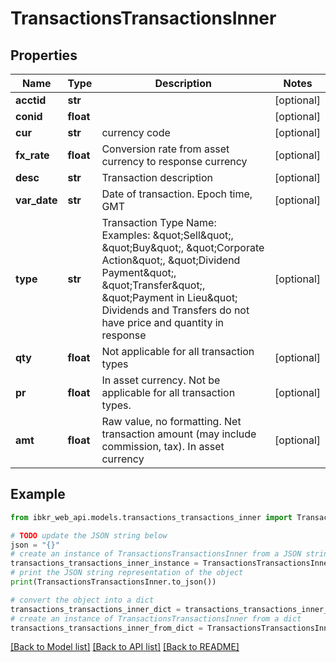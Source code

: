 # TransactionsTransactionsInner


## Properties

Name | Type | Description | Notes
------------ | ------------- | ------------- | -------------
**acctid** | **str** |  | [optional] 
**conid** | **float** |  | [optional] 
**cur** | **str** | currency code | [optional] 
**fx_rate** | **float** | Conversion rate from asset currency to response currency | [optional] 
**desc** | **str** | Transaction description | [optional] 
**var_date** | **str** | Date of transaction.  Epoch time, GMT | [optional] 
**type** | **str** | Transaction Type Name: Examples: \&quot;Sell\&quot;, \&quot;Buy\&quot;, \&quot;Corporate Action\&quot;, \&quot;Dividend Payment\&quot;, \&quot;Transfer\&quot;, \&quot;Payment in Lieu\&quot; Dividends and Transfers do not have price and quantity in response  | [optional] 
**qty** | **float** | Not applicable for all transaction types | [optional] 
**pr** | **float** | In asset currency. Not be applicable for all transaction types. | [optional] 
**amt** | **float** | Raw value, no formatting. Net transaction amount (may include commission, tax). In asset currency | [optional] 

## Example

```python
from ibkr_web_api.models.transactions_transactions_inner import TransactionsTransactionsInner

# TODO update the JSON string below
json = "{}"
# create an instance of TransactionsTransactionsInner from a JSON string
transactions_transactions_inner_instance = TransactionsTransactionsInner.from_json(json)
# print the JSON string representation of the object
print(TransactionsTransactionsInner.to_json())

# convert the object into a dict
transactions_transactions_inner_dict = transactions_transactions_inner_instance.to_dict()
# create an instance of TransactionsTransactionsInner from a dict
transactions_transactions_inner_from_dict = TransactionsTransactionsInner.from_dict(transactions_transactions_inner_dict)
```
[[Back to Model list]](../README.md#documentation-for-models) [[Back to API list]](../README.md#documentation-for-api-endpoints) [[Back to README]](../README.md)


